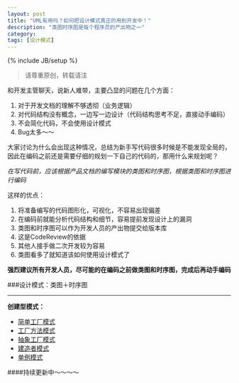 ```yaml
---
layout: post
title: "UML有用吗？如何把设计模式真正的用到开发中！"
description: "类图时序图是每个程序员的产出物之一"
category:
tags: [设计模式]
---
```

{% include JB/setup %}     
> 请尊重原创，转载请注

和开发主管聊天，说新人难带，主要凸显的问题在几个方面：

1. 对于开发文档的理解不够透彻（业务逻辑）
2. 对代码结构没有概念，一边写一边设计（代码结构思考不足，直接动手编码）
3. 不会简化代码，不会使用设计模式
4. Bug太多～～

大家讨论为什么会出现这种情况，总结为新手写代码很多时候是不能发现全局的，因此在编码之前还是需要仔细的规划一下自己的代码的，那用什么来规划呢？

*在写代码前，应该根据产品文档的编写模块的类图和时序图，根据类图和时序图进行编码*

这样的优点：

1. 将准备编写的代码图形化，可视化，不容易出现偏差
2. 在编码前就能分析代码结构和细节，容易提前发现设计上的漏洞
3. 类图和时序图可以作为开发人员的产出物提交给版本库
4. 这是CodeReview的依据
5. 其他人接手做二次开发较为容易
6. 类图看多了就知道该如何使用设计模式了

**强烈建议所有开发人员，尽可能的在编码之前做类图和时序图，完成后再动手编码**

###设计模式：类图＋时序图

***

**创建型模式：**

* [简单工厂模式](https://github.com/arkulo56/thought/issues/43)
* [工厂方法模式](https://github.com/arkulo56/thought/issues/44)
* [抽象工厂模式](https://github.com/arkulo56/thought/issues/47)
* [建造者模式](https://github.com/arkulo56/thought/issues/48)
* [单例模式](https://github.com/arkulo56/thought/issues/49)


####持续更新中～～～～


